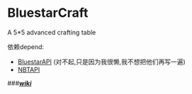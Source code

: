 # BluestarCraft
A 5*5 advanced crafting table

依赖depend:
 - [BluestarAPI](https://github.com/lanzhi6/BluestarAPI) (对不起,只是因为我很懒,我不想把他们再写一遍)
 - [NBTAPI](https://www.spigotmc.org/resources/nbt-api.7939/)
 
###[___wiki___](https://github.com/lanzhi6/BluestarAPI/wiki)